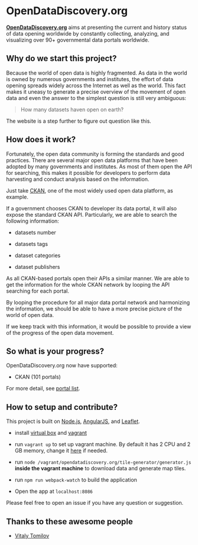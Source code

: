 # OpenDataDiscovery.org

[**OpenDataDiscovery.org**](http://www.opendatadiscovery.org) aims at presenting the current and history status of data opening worldwide by constantly collecting, analyzing, and visualizing over 90+ governmental data portals worldwide.

## Why do we start this project?

Because the world of open data is highly fragmented. As data in the world is owned by numerous governments and institutes, the effort of data opening spreads widely across the Internet as well as the world. This fact makes it uneasy to generate a precise overview of the movement of open data and even the answer to the simplest question is still very ambiguous:

> How many datasets haven open on earth?

The website is a step further to figure out question like this.

## How does it work?

Fortunately, the open data community is forming the standards and good practices. There are several major open data platforms that have been adopted by many governments and institutes. As most of them open the API for searching, this makes it possible for developers to perform data harvesting and conduct analysis based on the information.

Just take [CKAN](http://ckan.org/), one of the most widely used open data platform, as example.

If a government chooses CKAN to developer its data portal, it will also expose the standard CKAN API. Particularly, we are able to search the following information:

* datasets number

* datasets tags

* dataset categories

* dataset publishers

As all CKAN-based portals open their APIs a similar manner. We are able to get the information for the whole CKAN network by looping the API searching for each portal.

By looping the procedure for all major data portal network and harmonizing the information, we should be able to have a more precise picture of the world of open data.

If we keep track with this information, it would be possible to provide a view of the progress of the open data movement.

## So what is your progress?

OpenDataDiscovery.org now have supported:

* CKAN (101 portals)

For more detail, see [portal list](https://github.com/haoliangyu/OpenDataDiscovery.org/blob/master/portals.md).

## How to setup and contribute?

This project is built on [Node.js](https://nodejs.org/en/), [AngularJS](https://angularjs.org/), and [Leaflet](http://leafletjs.com/).

* install [virtual box](https://www.virtualbox.org/wiki/Downloads) and [vagrant](https://www.vagrantup.com/docs/installation/)

* run `vagrant up` to set up vagrant machine. By default it has 2 CPU and 2 GB memory, change it [here](https://github.com/haoliangyu/OpenDataDiscovery.org/blob/development/Vagrantfile#L51) if needed.

* run `node /vagrant/opendatadiscovery.org/tile-generator/generator.js` **inside the vagrant machine** to download data and generate map tiles.

* run `npm run webpack-watch` to build the application

* Open the app at `localhost:8086`

Please feel free to open an issue if you have any question or suggestion.

## Thanks to these awesome people

* [Vitaly Tomilov](https://github.com/vitaly-t)
